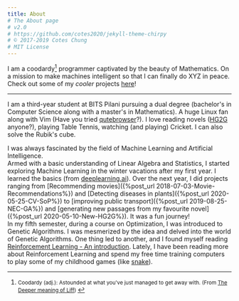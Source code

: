 ```yaml
---
title: About
# The About page
# v2.0
# https://github.com/cotes2020/jekyll-theme-chirpy
# © 2017-2019 Cotes Chung
# MIT License
---
```


I am a coodardy[^footnote] programmer captivated by the beauty of Mathematics. On a mission to make machines intelligent so that I can finally do XYZ in peace. Check out some of my _cooler_ projects [here](https://manansoni42.github.io/tags/cool/)!
<hr>

I am a third-year student at BITS Pilani pursuing a dual degree (bachelor's in Computer Science along with a master's in Mathematics). A huge Linux fan along with Vim (Have you tried [qutebrowser](https://qutebrowser.org/)?). I love reading novels ([HG2G](https://www.goodreads.com/book/show/386162.The_Hitchhiker_s_Guide_to_the_Galaxy) anyone?), playing Table Tennis, watching (and playing) Cricket. I can also solve the Rubik's cube.

I was always fascinated by the field of Machine Learning and Artificial Intelligence.  
Armed with a basic understanding of Linear Algebra and Statistics, I started exploring Machine Learning in the winter vacations after my first year. I learned the basics (from [deeplearning.ai](https://www.deeplearning.ai/)). Over the next year, I did projects ranging from [Recommending movies]({%post_url 2018-07-03-Movie-Recommendations%}) and [Detecting diseases in plants]({%post_url 2020-05-25-CV-SoP%}) to [improving public transport]({%post_url 2019-08-25-NEC-GA%}) and [generating new passages from my favourite novel]({%post_url 2020-05-10-New-HG2G%}). It was a fun journey!  
In my fifth semester, during a course on Optimization, I was introduced to Genetic Algorithms. I was mesmerized by the idea and delved into the world of Genetic Algorithms. One thing led to another, and I found myself reading [Reinforcement Learning -  An introduction](https://www.amazon.in/Reinforcement-Learning-Introduction-Richard-Sutton/dp/0262039249ref=sr_1_1?crid=GPAZTB1BEUCA&dchild=1&keywords=sutton+and+barto&qid=1590264242&sprefix=sutton+and+%2Caps%2C290&sr=8-1). Lately, I have been reading more about Reinforcement Learning and spend my free time training computers to play some of my childhood games (like [snake](https://manansoni42.github.io/reinforcement-learning/snake/web/game.html)).

[^footnote]: <small> Coodardy (adj.): Astounded at what you've just managed to get away with. (From [The Deeper meaning of Liff](https://www.amazon.com/Deeper-Meaning-Liff-Dictionary-Yet-But/dp/0307236013)) </small>
